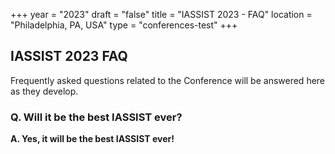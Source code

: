 +++
year = "2023"
draft = "false"
title = "IASSIST 2023 - FAQ"
location = "Philadelphia, PA, USA"
type = "conferences-test"
+++

## IASSIST 2023 FAQ

Frequently asked questions related to the Conference will be answered here as they develop.

### Q. Will it be the best IASSIST ever?

**A. Yes, it will be the best IASSIST ever!**
